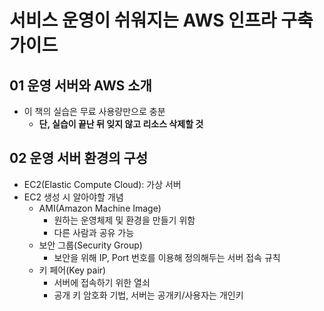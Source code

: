 # 서비스 운영이 쉬워지는 AWS 인프라 구축 가이드
## 01 운영 서버와 AWS 소개
- 이 책의 실습은 무료 사용량만으로 충분
    - **단, 실습이 끝난 뒤 잊지 않고 리소스 삭제할 것**

## 02 운영 서버 환경의 구성
- EC2(Elastic Compute Cloud): 가상 서버
- EC2 생성 시 알아야할 개념
    - AMI(Amazon Machine Image)
        - 원하는 운영체제 및 환경을 만들기 위함
        - 다른 사람과 공유 가능
    - 보안 그룹(Security Group)
        - 보안을 위해 IP, Port 번호를 이용해 정의해두는 서버 접속 규칙
    - 키 페어(Key pair)
        - 서버에 접속하기 위한 열쇠
        - 공개 키 암호화 기법, 서버는 공개키/사용자는 개인키